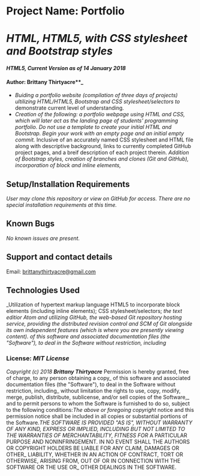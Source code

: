 # Project Name: Portfolio
# _HTML, HTML5, with CSS stylesheet and Bootstrap styles_
#### _HTML5, Current Version as of 14 January 2018_
#### Author: Brittany Thirtyacre**_
* _Buiding a portfolio website (compilation of three days of projects) ultilizing HTML/HTML5, Bootstrap and CSS stylesheet/selectors to_
demonstrate current level of understanding.
* _Creation of the following: a portfolio webpage using HTML and CSS, which will later act as the landing page of students' programming portfolio. Do not use a template to create your initial HTML and Bootstrap. Begin your work with an empty page and an initial empty commit._
Inclusive of an accurately named CSS stylesheet and HTML file along with descriptive background, links to currently completed GitHub project pages,
and a breif description of each project therein. 
_Addition of Bootstrap styles, creation of branches and clones (Git and GitHub), incorporation of block and inline elements,_
## Setup/Installation Requirements
_User may clone this repository or view on GitHub for access. There are no special installation requirements at this time._
## Known Bugs
_No known issues are present._
## Support and contact details
Email: brittanythirtyacre@gmail.com 
## Technologies Used
_Utilization of hypertext markup language HTML5 to incorporate block elements (including inline elements); CSS stylesheet/selectors;
_the text editior Atom and utilizing GitHub, the web-based Git repository hosting service, providing the distributed revision control 
_and SCM of Git alongside its own independent features (which is where you are presently viewing content)._
of this software and associated documentation files (the "Software"), to deal in the Software without restriction, including_
### License: *_MIT License_*

_Copyright (c) 2018 **_Brittany Thirtyacre_**_ Permission is hereby granted, free of charge, to any person obtaining a copy_
of this software and associated documentation files (the "Software"), to deal in the Software without restriction, including_
without limitation the rights to use, copy, modify, merge, publish, distribute, sublicense, and/or sell copies of the Software,_
and to permit persons to whom the Software is furnished to do so, subject to the following conditions:_The above or foregoing copyright_
notice and this permission notice shall be included in all copies or substantial portions of the Software.__THE SOFTWARE IS PROVIDED_
"AS IS", WITHOUT WARRANTY OF ANY KIND, EXPRESS OR IMPLIED, INCLUDING BUT NOT LIMITED TO THE WARRANTIES OF MERCHANTABILITY, FITNESS FOR_
A PARTICULAR PURPOSE AND NONINFRINGEMENT. IN NO EVENT SHALL THE AUTHORS OR COPYRIGHT HOLDERS BE LIABLE FOR ANY CLAIM, DAMAGES OR OTHER_
LIABILITY, WHETHER IN AN ACTION OF CONTRACT, TORT OR OTHERWISE, ARISING FROM, OUT OF OR IN CONNECTION WITH THE SOFTWARE OR THE USE OR_
OTHER DEALINGS IN THE SOFTWARE.
